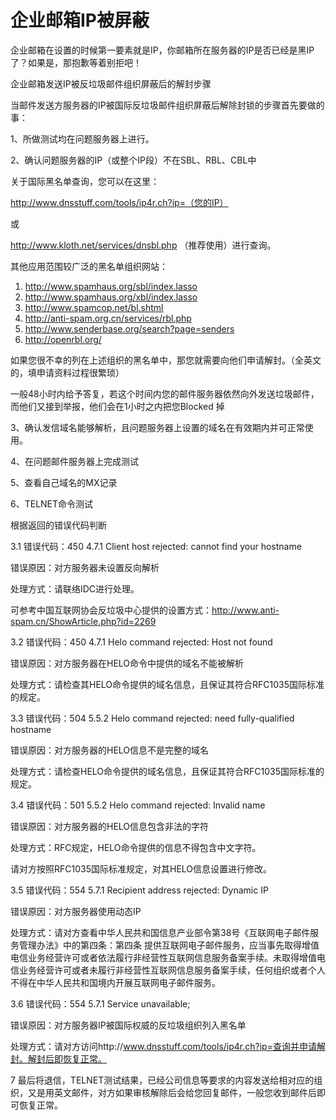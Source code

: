 # 企业邮箱IP被屏蔽

企业邮箱在设置的时候第一要素就是IP，你邮箱所在服务器的IP是否已经是黑IP了？如果是，那抱歉等着别拒吧！

企业邮箱发送IP被反垃圾邮件组织屏蔽后的解封步骤

当邮件发送方服务器的IP被国际反垃圾邮件组织屏蔽后解除封锁的步骤首先要做的事：

1、所做测试均在问题服务器上进行。

2、确认问题服务器的IP（或整个IP段）不在SBL、RBL、CBL中

关于国际黑名单查询，您可以在这里：

http://www.dnsstuff.com/tools/ip4r.ch?ip=（您的IP） 

或

http://www.kloth.net/services/dnsbl.php （推荐使用）进行查询。

其他应用范围较广泛的黑名单组织网站：

1.  http://www.spamhaus.org/sbl/index.lasso
2. http://www.spamhaus.org/xbl/index.lasso
3.  http://www.spamcop.net/bl.shtml
4.  http://anti-spam.org.cn/services/rbl.php
5. http://www.senderbase.org/search?page=senders
6. http://openrbl.org/

如果您很不幸的列在上述组织的黑名单中，那您就需要向他们申请解封。（全英文的，填申请资料过程很繁琐）

一般48小时内给予答复，若这个时间内您的邮件服务器依然向外发送垃圾邮件，而他们又接到举报，他们会在1小时之内把您Blocked 掉

3、确认发信域名能够解析，且问题服务器上设置的域名在有效期内并可正常使用。

4、在问题邮件服务器上完成测试

5、查看自己域名的MX记录

6、TELNET命令测试

根据返回的错误代码判断

3.1  错误代码：450 4.7.1 Client host rejected: cannot find your hostname

错误原因：对方服务器未设置反向解析

处理方式：请联络IDC进行处理。

可参考中国互联网协会反垃圾中心提供的设置方式：http://www.anti-spam.cn/ShowArticle.php?id=2269

3.2   错误代码：450 4.7.1 Helo command rejected: Host not found

错误原因：对方服务器在HELO命令中提供的域名不能被解析

处理方式：请检查其HELO命令提供的域名信息，且保证其符合RFC1035国际标准的规定。

3.3  错误代码：504 5.5.2 Helo command rejected: need fully-qualified hostname

错误原因：对方服务器的HELO信息不是完整的域名

处理方式：请检查HELO命令提供的域名信息，且保证其符合RFC1035国际标准的规定。

3.4   错误代码：501 5.5.2 Helo command rejected: Invalid name

错误原因：对方服务器的HELO信息包含非法的字符

处理方式：RFC规定，HELO命令提供的信息不得包含中文字符。

请对方按照RFC1035国际标准规定，对其HELO信息设置进行修改。

3.5  错误代码：554 5.7.1 Recipient address rejected: Dynamic IP

错误原因：对方服务器使用动态IP

处理方式：请对方查看中华人民共和国信息产业部令第38号《互联网电子邮件服务管理办法》中的第四条：第四条     提供互联网电子邮件服务，应当事先取得增值电信业务经营许可或者依法履行非经营性互联网信息服务备案手续。未取得增值电信业务经营许可或者未履行非经营性互联网信息服务备案手续，任何组织或者个人不得在中华人民共和国境内开展互联网电子邮件服务。

3.6   错误代码：554 5.7.1 Service unavailable;

错误原因：对方服务器IP被国际权威的反垃圾组织列入黑名单

处理方式：请对方访问http://www.dnsstuff.com/tools/ip4r.ch?ip=查询并申请解封。解封后即恢复正常。

7 最后将退信，TELNET测试结果，已经公司信息等要求的内容发送给相对应的组织，又是用英文邮件，对方如果审核解除后会给您回复邮件，一般您收到邮件后即可恢复正常。